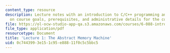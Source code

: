 ```yaml
---
content_type: resource
description: Lecture notes with an introduction to C/C++ programming and information
  on course goals, prerequisites, and administrative details for the course.
file: https://ol-ocw-studio-app-qa.s3.amazonaws.com/courses/6-088-introduction-to-c-memory-management-and-c-object-oriented-programming-january-iap-2010/0c7443993e151c95e88811f0c5c5bbc5_MIT6_088IAP10_lec01.pdf
file_type: application/pdf
resourcetype: Document
title: 'Lecture 1: The Abstract Memory Machine'
uid: 0c744399-3e15-1c95-e888-11f0c5c5bbc5
---
```

